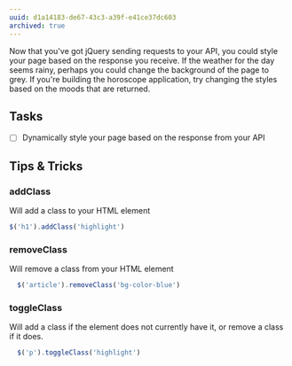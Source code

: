 ```yaml
---
uuid: d1a14183-de67-43c3-a39f-e41ce37dc603
archived: true
---
```


<!-- This is a stretch goal

Basically, students can change the colors or add images to their page that reflect the result of the API call.

Examples:
- For a rainy day, the background changes to grey
- For a fire type of pokemon, the background changes red

 -->

Now that you've got jQuery sending requests to your API, you could style your page based on the response you receive. If the weather for the day seems rainy, perhaps you could change the background of the page to grey. If you're building the horoscope application, try changing the styles based on the moods that are returned.


## Tasks
- [ ] Dynamically style your page based on the response from your API


## Tips & Tricks


### addClass
Will add a class to your HTML element

```javascript
$('h1').addClass('highlight')
```
### removeClass

Will remove a class from your HTML element

```javascript
  $('article').removeClass('bg-color-blue')
```

### toggleClass

Will add a class if the element does not currently have it, or remove a class if it does.

```javascript
  $('p').toggleClass('highlight')
```
